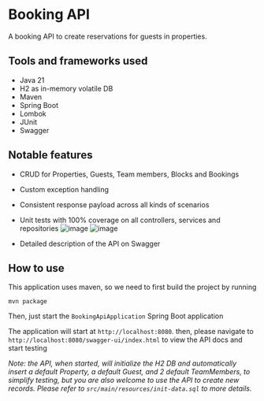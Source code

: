 # Booking API
A booking API to create reservations for guests in properties.

## Tools and frameworks used

 - Java 21
 - H2 as in-memory volatile DB
 - Maven
 - Spring Boot
 - Lombok
 - JUnit
 - Swagger

## Notable features

 - CRUD for Properties, Guests, Team members, Blocks and Bookings
 - Custom exception handling
 - Consistent response payload across all kinds of scenarios
 - Unit tests with 100% coverage on all controllers, services and repositories
  ![image](https://github.com/victorasantos10/booking-api/assets/8058097/94fd4016-fa85-4015-b9ae-807ae1fcfd71)
  ![image](https://github.com/victorasantos10/booking-api/assets/8058097/fc2c3a94-5b2e-4a38-ac58-2345e64855cd)

 - Detailed description of the API on Swagger

## How to use

This application uses maven, so we need to first build the project by running

```mvn package```

Then, just start the `BookingApiApplication` Spring Boot application

The application will start at `http://localhost:8080`. then, please navigate to `http://localhost:8080/swagger-ui/index.html` to view the API docs and start testing

_Note: the API, when started, will initialize the H2 DB and automatically insert a default Property, a default Guest, and 2 default TeamMembers, to simplify testing, but you are also welcome to use the API to create new records. Please refer to `src/main/resources/init-data.sql` to more details._ 
